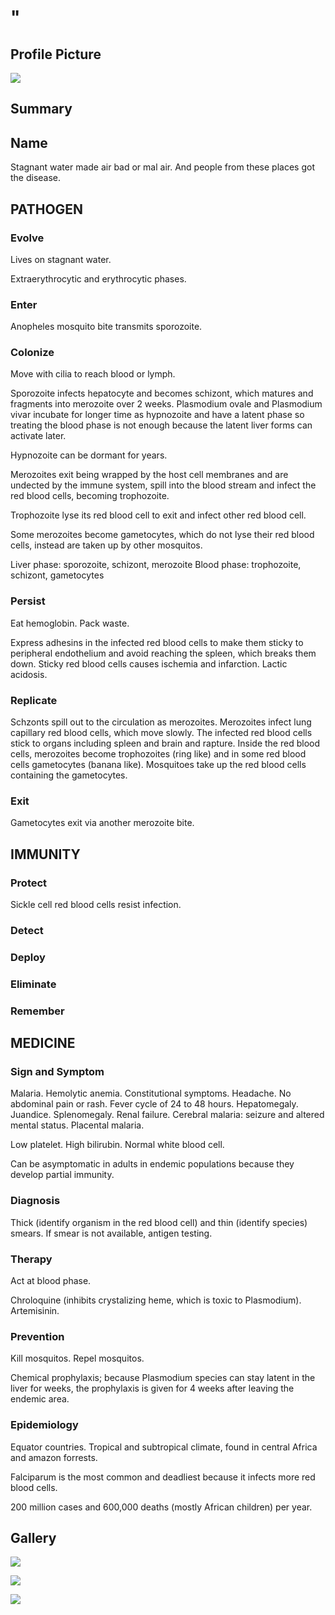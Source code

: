 # "

## Profile Picture

![](1.jpeg)

## Summary

## Name

Stagnant water made air bad or mal air.
And people from these places got the disease.

## PATHOGEN

### Evolve

Lives on stagnant water.

Extraerythrocytic and erythrocytic phases.

### Enter

Anopheles mosquito bite transmits sporozoite.

### Colonize

Move with cilia to reach blood or lymph.

Sporozoite infects hepatocyte and becomes schizont, which matures and fragments into merozoite over 2 weeks.
Plasmodium ovale and Plasmodium vivar incubate for longer time as hypnozoite and have a latent phase so treating the blood phase is not enough because the latent liver forms can activate later.

Hypnozoite can be dormant for years.

Merozoites exit being wrapped by the host cell membranes and are undected by the immune system, spill into the blood stream and infect the red blood cells, becoming trophozoite.

Trophozoite lyse its red blood cell to exit and infect other red blood cell.

Some merozoites become gametocytes, which do not lyse their red blood cells, instead are taken up by other mosquitos.

Liver phase: sporozoite, schizont, merozoite 
Blood phase: trophozoite, schizont, gametocytes

### Persist

Eat hemoglobin.
Pack waste. 

Express adhesins in the infected red blood cells to make them sticky to peripheral endothelium and avoid reaching the spleen, which breaks them down.
Sticky red blood cells causes ischemia and infarction.
Lactic acidosis.

### Replicate

Schzonts spill out to the circulation as merozoites.
Merozoites infect lung capillary red blood cells, which move slowly.
The infected red blood cells stick to organs including spleen and brain and rapture.
Inside the red blood cells, merozoites become trophozoites (ring like) and in some red blood cells gametocytes (banana like).
Mosquitoes take up the red blood cells containing the gametocytes.

### Exit

Gametocytes exit via another merozoite bite.

## IMMUNITY

### Protect

Sickle cell red blood cells resist infection.

### Detect

### Deploy

### Eliminate

### Remember

## MEDICINE

### Sign and Symptom

Malaria.
Hemolytic anemia.
Constitutional symptoms.
Headache.
No abdominal pain or rash.
Fever cycle of 24 to 48 hours.
Hepatomegaly.
Juandice.
Splenomegaly.
Renal failure.
Cerebral malaria: seizure and altered mental status.
Placental malaria.

Low platelet.
High bilirubin.
Normal white blood cell.

Can be asymptomatic in adults in endemic populations because they develop partial immunity.

### Diagnosis

Thick (identify organism in the red blood cell) and thin (identify species) smears.
If smear is not available, antigen testing.

### Therapy

Act at blood phase.

Chroloquine (inhibits crystalizing heme, which is toxic to Plasmodium).
Artemisinin.


### Prevention

Kill mosquitos.
Repel mosquitos.

Chemical prophylaxis; because Plasmodium species can stay latent in the liver for weeks, the prophylaxis is given for 4 weeks after leaving the endemic area.

### Epidemiology

Equator countries.
Tropical and subtropical climate, found in central Africa and amazon forrests.

Falciparum is the most common and deadliest because it infects more red blood cells.

200 million cases and 600,000 deaths (mostly African children) per year.

## Gallery

![](2.jpeg)

![](3.jpeg)

![](4.jpeg)

